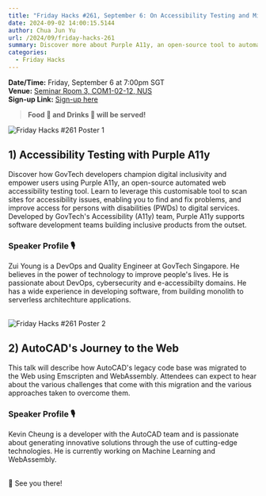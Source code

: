 ```yaml
---
title: "Friday Hacks #261, September 6: On Accessibility Testing and Migrating Codebases to the Web"
date: 2024-09-02 14:00:15.5144
author: Chua Jun Yu
url: /2024/09/friday-hacks-261
summary: Discover more about Purple A11y, an open-source tool to automate accessibility testing, and hear about the various challenges faced when migrating a legacy codebase to the web!
categories:
  - Friday Hacks
---
```


**Date/Time:** Friday, September 6 at 7:00pm SGT<br />
**Venue:** <a href="https://maps.app.goo.gl/AfQPqS11RgqwVaKE9">Seminar Room 3, COM1-02-12, NUS</a><br />
**Sign-up Link:** [Sign-up here](https://hckr.cc/fh-261-signup)<br />

> **Food 🍕 and Drinks 🧋 will be served!**

<img src="/img/2024/fh/261-1.jpg" alt="Friday Hacks #261 Poster 1" /><br />


## 1) Accessibility Testing with Purple A11y

Discover how GovTech developers champion digital inclusivity and empower users using Purple A11y, an open-source automated web accessibility testing tool. Learn to leverage this customisable tool to scan sites for accessibility issues, enabling you to find and fix problems, and improve access for persons with disabilities (PWDs) to digital services. Developed by GovTech's Accessibility (A11y) team, Purple A11y supports software development teams building inclusive products from the outset.

### Speaker Profile 🎙️

Zui Young is a DevOps and Quality Engineer at GovTech Singapore. He believes in the power of technology to improve people's lives. He is passionate about DevOps, cybersecurity and e-accessibilty domains. He has a wide experience in developing software, from building monolith to serverless architechture applications.<br /><br />

<img src="/img/2024/fh/261-2.jpg" alt="Friday Hacks #261 Poster 2" /><br />


## 2) AutoCAD's Journey to the Web

This talk will describe how AutoCAD's legacy code base was migrated to the Web using Emscripten and WebAssembly. Attendees can expect to hear about the various challenges that come with this migration and the various approaches taken to overcome them. 

### Speaker Profile 🎙️

Kevin Cheung is a developer with the AutoCAD team and is passionate about generating innovative solutions through the use of cutting-edge technologies. He is currently working on Machine Learning and WebAssembly.<br /><br />

👋 See you there!
